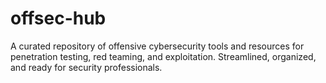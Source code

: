 # offsec-hub
A curated repository of offensive cybersecurity tools and resources for penetration testing, red teaming, and exploitation. Streamlined, organized, and ready for security professionals.
